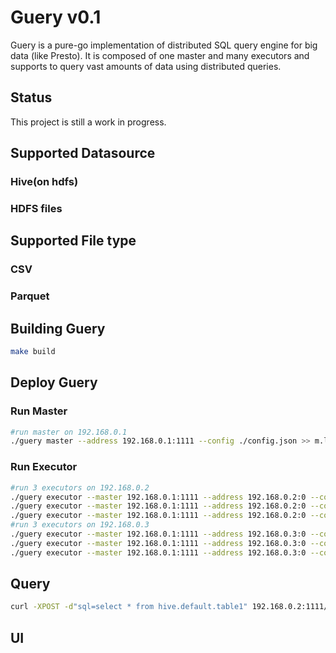 # Guery v0.1
Guery is a pure-go implementation of distributed SQL query engine for big data (like Presto). It is composed of one master and many executors and supports to query vast amounts of data using distributed queries.

## Status
This project is still a work in progress.

## Supported Datasource
### Hive(on hdfs)
### HDFS files

## Supported File type
### CSV
### Parquet


## Building Guery
```sh
make build
```
## Deploy Guery

### Run Master
```sh
#run master on 192.168.0.1
./guery master --address 192.168.0.1:1111 --config ./config.json >> m.log 
```

### Run Executor
```sh
#run 3 executors on 192.168.0.2
./guery executor --master 192.168.0.1:1111 --address 192.168.0.2:0 --config ./config.json >> e1.log
./guery executor --master 192.168.0.1:1111 --address 192.168.0.2:0 --config ./config.json >> e2.log
./guery executor --master 192.168.0.1:1111 --address 192.168.0.2:0 --config ./config.json >> e3.log
#run 3 executors on 192.168.0.3
./guery executor --master 192.168.0.1:1111 --address 192.168.0.3:0 --config ./config.json >> e1.log
./guery executor --master 192.168.0.1:1111 --address 192.168.0.3:0 --config ./config.json >> e1.log
./guery executor --master 192.168.0.1:1111 --address 192.168.0.3:0 --config ./config.json >> e1.log
```

## Query
```sh
curl -XPOST -d"sql=select * from hive.default.table1" 192.168.0.2:1111/query
```

## UI
